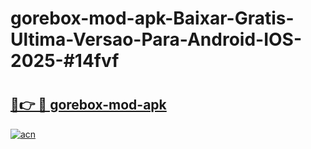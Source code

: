 # gorebox-mod-apk-Baixar-Gratis-Ultima-Versao-Para-Android-IOS-2025-#14fvf

# <h2><a href="https://ainizakaria.my?title=gorebox-mod-apk&ref=25M">🔗👉 🔴 gorebox-mod-apk</a></h2>

[![acn](https://github.com/user-attachments/assets/0f9c940e-d8b0-45ae-aac7-cd30a18b3e1c)](https://ainizakaria.my?title=gorebox-mod-apk&ref=25M)

